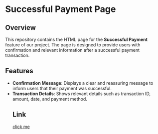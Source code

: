 # Successful Payment Page

## Overview
This repository contains the HTML page for the **Successful Payment** feature of our project. The page is designed to provide users with confirmation and relevant information after a successful payment transaction.

## Features
- **Confirmation Message**: Displays a clear and reassuring message to inform users that their payment was successful.
- **Transaction Details**: Shows relevant details such as transaction ID, amount, date, and payment method.
  ## Link
  <a href="https://youssefdardeermousa.github.io/successPayment/" target="_blank"> click me </a>
